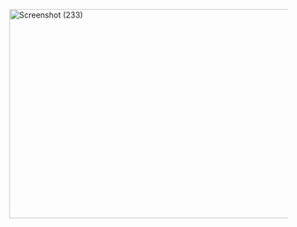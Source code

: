 <img width="515" height="379" alt="Screenshot (233)" src="https://github.com/user-attachments/assets/9abaa1d7-3043-4643-81c6-414aef2f9cba" />
